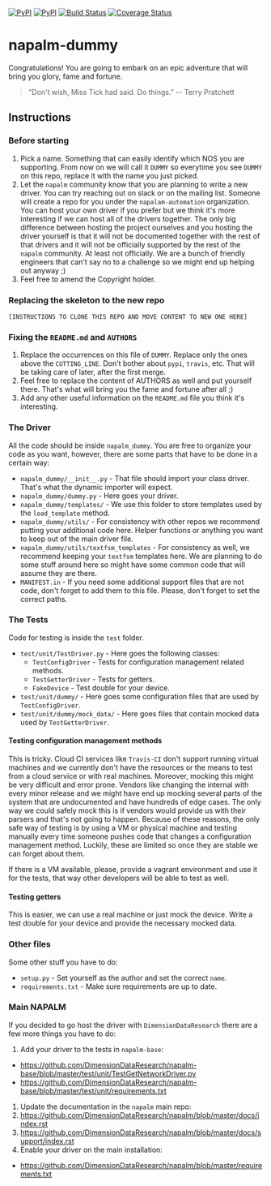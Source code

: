 [![PyPI](https://img.shields.io/pypi/v/napalm-dummy.svg)](https://pypi.python.org/pypi/napalm-dummy)
[![PyPI](https://img.shields.io/pypi/dm/napalm-dummy.svg)](https://pypi.python.org/pypi/napalm-dummy)
[![Build Status](https://travis-ci.org/DimensionDataResearch/napalm-dummy.svg?branch=master)](https://travis-ci.org/DimensionDataResearch/napalm-dummy)
[![Coverage Status](https://coveralls.io/repos/github/napalm-automation/napalm-napalm-dummy/badge.svg?branch=master)](https://coveralls.io/github/napalm-automation/napalm-napalm-dummy)


# napalm-dummy

Congratulations! You are going to embark on an epic adventure that will bring you glory, fame and
fortune.

> “Don't wish, Miss Tick had said. Do things.”
> -- Terry Pratchett

## Instructions

### Before starting

1. Pick a name. Something that can easily identify which NOS you are supporting. From now on we will
call it `DUMMY` so everytime you see `DUMMY` on this repo, replace it with the name you just
picked.
1. Let the `napalm` community know that you are planning to write a new driver. You can try reaching
out on slack or on the mailing list. Someone will create a repo for you under the
`napalam-automation` organization. You can host your own driver if you prefer but we think
it's more interesting if we can host all of the drivers together. The only big difference between
hosting the project ourselves and you hosting the driver yourself is that it will not be documented
together with the rest of that drivers and it will not be officially supported by the rest of the
`napalm` community. At least not officially. We are a bunch of friendly engineers that can't say no
to a challenge so we might end up helping out anyway ;)
1. Feel free to amend the Copyright holder.

### Replacing the skeleton to the new repo

`[INSTRUCTIONS TO CLONE THIS REPO AND MOVE CONTENT TO NEW ONE HERE]`

### Fixing the `README.md` and `AUTHORS`

1. Replace the occurrences on this file of `DUMMY`. Replace only the ones above
the `CUTTING_LINE`. Don't bother about `pypi`, `travis`, etc. That will be taking care of later,
after the first merge.
1. Feel free to replace the content of AUTHORS as well and put yourself there. That's what will
bring you the fame and fortune after all ;)
1. Add any other useful information on the `README.md` file you think it's interesting.

### The Driver

All the code should be inside `napalm_dummy`. You are free to organize your code as you want,
however, there are some parts that have to be done in a certain way:

* `napalm_dummy/__init__.py` - That file should import your class driver. That's what the
dynamic importer will expect.
* `napalm_dummy/dummy.py` - Here goes your driver.
* `napalm_dummy/templates/` - We use this folder to store templates used by the `load_template`
method.
* `napalm_dummy/utils/` - For consistency with other repos we recommend putting your additional
code here. Helper functions or anything you want to keep out of the main driver file.
* `napalm_dummy/utils/textfsm_templates` - For consistency as well, we recommend keeping your
`textfsm` templates here. We are planning to do some stuff around here so might have some common
code that will assume they are there.
* `MANIFEST.in` - If you need some additional support files that are not code, don't forget to add
them to this file. Please, don't forget to set the correct paths.

### The Tests

Code for testing is inside the `test` folder.

* `test/unit/TestDriver.py` - Here goes the following classes:
  * `TestConfigDriver` - Tests for configuration management related methods.
  * `TestGetterDriver` - Tests for getters.
  * `FakeDevice` - Test double for your device.
* `test/unit/dummy/` - Here goes some configuration files that are used by `TestConfigDriver`.
* `test/unit/dummy/mock_data/` - Here goes files that contain mocked data used by
                                    `TestGetterDriver`.

#### Testing configuration management methods

This is tricky. Cloud CI services like `Travis-CI` don't support running virtual machines and
we currently don't have the resources or the means to test from a cloud service or with real
machines. Moreover, mocking this might be very difficult and error prone. Vendors like changing
the internal with every minor release and we might have end up mocking several parts of the system
that are undocumented and have hundreds of edge cases. The only way we could safely mock this is
if vendors would provide us with their parsers and that's not going to happen. Because of these
reasons, the only safe way of testing is by using a VM or physical machine and testing manually
every time someone pushes code that changes a configuration management method. Luckily, these are
limited so once they are stable we can forget about them.

If there is a VM available, please, provide a vagrant environment and use it for the tests,
that way other developers will be able to test as well.

#### Testing getters

This is easier, we can use a real machine or just mock the device. Write a test double for your
device and provide the necessary mocked data.

### Other files

Some other stuff you have to do:

* `setup.py` - Set yourself as the author and set the correct `name`.
* `requirements.txt` - Make sure requirements are up to date.

### Main NAPALM

If you decided to go host the driver with `DimensionDataResearch` there are a few more things you have
to do:

1. Add your driver to the tests in `napalm-base`:
  * https://github.com/DimensionDataResearch/napalm-base/blob/master/test/unit/TestGetNetworkDriver.py
  * https://github.com/DimensionDataResearch/napalm-base/blob/master/test/unit/requirements.txt
1. Update the documentation in the `napalm` main repo:
  1. https://github.com/DimensionDataResearch/napalm/blob/master/docs/index.rst
  1. https://github.com/DimensionDataResearch/napalm/blob/master/docs/support/index.rst
1. Enable your driver on the main installation:
  * https://github.com/DimensionDataResearch/napalm/blob/master/requirements.txt
